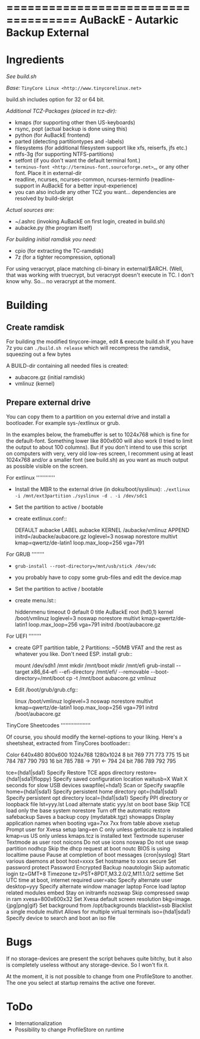 ====================================
 AuBackE - Autarkic Backup External
====================================

Ingredients
===========

*See build.sh* 

*Base:* `TinyCore Linux <http://www.tinycorelinux.net>`

build.sh includes option for 32 or 64 bit.

*Additional TCZ-Packages (placed in tcz-dir):*

- kmaps        (for supporting other then US-keyboards)
- rsync, popt  (actual backup is done using this)
- python       (for AuBackE frontend)
- parted       (detecting partitiontypes and -labels)
- filesystems      (for additional filesystem support like xfs, reiserfs, jfs etc.)
- ntfs-3g          (for supporting NTFS-partitions)
- setfont          (if you don't want the default terminal font.)
- `terminus-font <http://terminus-font.sourceforge.net>`_, or any other font. Place
  it in external-dir
- readline, ncurses, ncurses-common, ncurses-terminfo
                   (readline-support in AuBackE for a better input-experience)
- you can also include any other TCZ you want... dependencies are resolved by
  build-skript

*Actual sources are:*

- ~/.ashrc (invoking AuBackE on first login, created in build.sh)
- aubacke.py (the program itself)

*For building initial ramdisk you need:*

- cpio (for extracting the TC-ramdisk)
- 7z (for a tighter recompression, optional)

For using veracrypt, place matching cli-binary in external/$ARCH.
(Well, that was working with truecrypt, but veracrypt doesn't execute in TC. 
I don't know why. So... no veracrypt at the moment.


Building
========

Create ramdisk
--------------

For building the modified tinycore-image, edit & execute build.sh
If you have 7z you can `./build.sh release` which will recompress the
ramdisk, squeezing out a few bytes

A BUILD-dir containing all needed files is created:
- aubacore.gz (initial ramdisk)
- vmlinuz (kernel)

Prepare external drive
----------------------

You can copy them to a partition on you external drive and install a
bootloader. For example sys-/extlinux or grub.

In the examples below, the framebuffer is set to 1024x768 which is fine
for the default-font. Something lower like 800x600 will also work (I 
tried to limit the output to about 100 columns). But if you don't intend
to use this script on computers with very, very old low-res screen, I 
recomment using at least 1024x768 and/or a smaller font (see build.sh)
as you want as much output as possible visible on the screen.

For extlinux
''''''''''''

- Install the MBR to the external drive (in doku/boot/syslinux):
  ``./extlinux -i /mnt/ext3partition``
  ``./syslinux -d . -i /dev/sdc1``
- Set the partition to active / bootable
- create extlinux.conf::

    DEFAULT aubacke
    LABEL aubacke
      KERNEL /aubacke/vmlinuz
      APPEND initrd=/aubacke/aubacore.gz loglevel=3 noswap norestore multivt kmap=qwertz/de-latin1 loop.max_loop=256 vga=791

For GRUB
''''''''

- ``grub-install --root-directory=/mnt/usb/stick /dev/sdc``
- you probably have to copy some grub-files and edit the device.map
- Set the partition to active / bootable
- create menu.lst::

    hiddenmenu
    timeout   0
    default   0
    title AuBackE
    root (hd0,1)
    kernel /boot/vmlinuz loglevel=3 noswap norestore multivt kmap=qwertz/de-latin1 loop.max_loop=256 vga=791
    initrd /boot/aubacore.gz

For UEFI
''''''''

- create GPT partition table, 2 Partitions: ~50MB VFAT and the rest as whatever 
  you like. Don't need ESP. install grub::

    mount /dev/sdh1 /mnt
    mkdir /mnt/boot
    mkdir /mnt/efi
    grub-install --target x86_64-efi --efi-directory /mnt/efi/ --removable --boot-directory=/mnt/boot
    cp -t /mnt/boot aubacore.gz vmlinuz

- Edit /boot/grub/grub.cfg::

    linux /boot/vmlinuz loglevel=3 noswap norestore multivt kmap=qwertz/de-latin1 loop.max_loop=256 vga=791
    initrd /boot/aubacore.gz
    

TinyCore Sheetcodes
'''''''''''''''''''

Of course, you should modify the kernel-options to your liking. Here's
a sheetsheat, extracted from TinyCores bootloader::

 Color    640x480     800x600      1024x768     1280x1024
  8 bit     769         771           773          775
 15 bit     784         787           790          793
 16 bit     785         788        -> 791 <-       794
 24 bit     786         789           792          795
 
 tce={hda1|sda1}            Specify Restore TCE apps directory
 restore={hda1|sda1|floppy} Specify saved configuration location
 waitusb=X                  Wait X seconds for slow USB devices
 swapfile{=hda1}            Scan or Specify swapfile
 home={hda1|sda1}           Specify persistent home directory
 opt={hda1|sda1}            Specify persistent opt directory
 local={hda1|sda1}          Specify PPI directory or loopback file
 lst=yyy.lst                Load alternate static yyy.lst on boot
 base                       Skip TCE load only the base system
 norestore                  Turn off the automatic restore
 safebackup                 Saves a backup copy (mydatabk.tgz)
 showapps                   Display application names when booting
 vga=7xx                    7xx from table above
 xsetup                     Prompt user for Xvesa setup
 lang=en                    C only unless getlocale.tcz is installed
 kmap=us                    US only unless kmaps.tcz is installed
 text                       Textmode
 superuser                  Textmode as user root
 noicons                    Do not use icons
 noswap                     Do not use swap partition
 nodhcp                     Skip the dhcp request at boot
 noutc                      BIOS is using localtime
 pause                      Pause at completion of boot messages
 {cron|syslog}              Start various daemons at boot
 host=xxxx                  Set hostname to xxxx
 secure                     Set password
 protect                    Password Encrypted Backup
 noautologin                Skip automatic login
 tz=GMT+8                   Timezone tz=PST+8PDT,M3.2.0/2,M11.1.0/2
 settime                    Set UTC time at boot, internet required
 user=abc                   Specify alternate user
 desktop=yyy                Specify alternate window manager
 laptop                     Force load laptop related modules
 embed                      Stay on initramfs
 nozswap                    Skip compressed swap in ram
 xvesa=800x600x32           Set Xvesa default screen resolution
 bkg=image.{jpg|png|gif}    Set background from /opt/backgrounds
 blacklist=ssb              Blacklist a single module
 multivt                    Allows for multiple virtual terminals
 iso={hda1|sda1}            Specify device to search and boot an iso file


Bugs
====

If no storage-devices are present the script behaves quite bitchy, but 
it also is completely useless without any storage-device. So I won't
fix it.

At the moment, it is not possible to change from one ProfileStore to
another. The one you select at startup remains the active one forever.


ToDo
====

 - Internationalization 
 - Possibility to change ProfileStore on runtime
